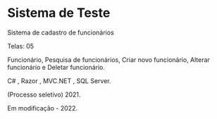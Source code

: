 # Sistema de Teste

Sistema de cadastro de funcionários

Telas: 05

Funcionário, Pesquisa de funcionários, Criar novo funcionário, Alterar funcionário e Deletar funcionário.

C# , Razor , MVC.NET , SQL Server.

(Processo seletivo) 2021.


Em modificação - 2022.

